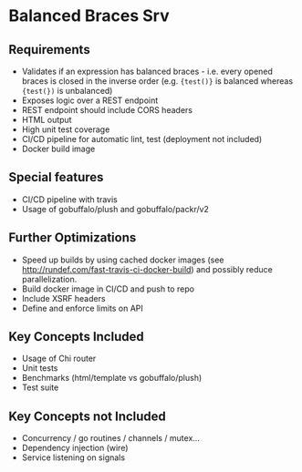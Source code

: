 # Balanced Braces Srv

## Requirements

- Validates if an expression has balanced braces - i.e. every opened braces is closed in the inverse order (e.g. `{test()}` is balanced whereas `{test(})` is unbalanced)
- Exposes logic over a REST endpoint
- REST endpoint should include CORS headers
- HTML output
- High unit test coverage
- CI/CD pipeline for automatic lint, test (deployment not included)
- Docker build image

## Special features

- CI/CD pipeline with travis
- Usage of gobuffalo/plush and gobuffalo/packr/v2

## Further Optimizations

- Speed up builds by using cached docker images (see <http://rundef.com/fast-travis-ci-docker-build>) and possibly reduce parallelization.
- Build docker image in CI/CD and push to repo
- Include XSRF headers
- Define and enforce limits on API

## Key Concepts Included

- Usage of Chi router
- Unit tests
- Benchmarks (html/template vs gobuffalo/plush)
- Test suite

## Key Concepts not Included

- Concurrency / go routines / channels / mutex...
- Dependency injection (wire)
- Service listening on signals
